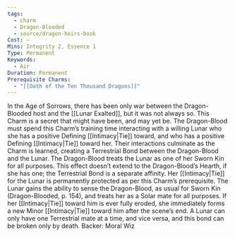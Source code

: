 ```yaml
---
tags:
  - charm
  - Dragon-Blooded
  - source/dragon-heirs-book
Cost: —
Mins: Integrity 2, Essence 1
Type: Permanent
Keywords:
  - Air
Duration: Permanent
Prerequisite Charms:
  - "[[Oath of the Ten Thousand Dragons]]"
---
```

In the Age of Sorrows, there has been only war between the Dragon-Blooded host and the [[Lunar Exalted]], but it was not always so. This Charm is a secret that might have been, and may yet be. The Dragon-Blood must spend this Charm’s training time interacting with a willing Lunar who she has a positive Defining [[Intimacy|Tie]] toward, and who has a positive Defining [[Intimacy|Tie]] toward her. Their interactions culminate as the Charm is learned, creating a Terrestrial Bond between the Dragon-Blood and the Lunar. The Dragon-Blood treats the Lunar as one of her Sworn Kin for all purposes. This effect doesn’t extend to the Dragon-Blood’s Hearth, if she has one; the Terrestrial Bond is a separate affinity. Her [[Intimacy|Tie]] for the Lunar is permanently protected as per this Charm’s prerequisite.
The Lunar gains the ability to sense the Dragon-Blood, as usual for Sworn Kin (Dragon-Blooded, p. 154), and treats her as a Solar mate for all purposes. If her [[Intimacy|Tie]] toward him is ever fully eroded, she immediately forms a new Minor [[Intimacy|Tie]] toward him after the scene’s end. A Lunar can only have one Terrestrial mate at a time, and vice versa, and this bond can be broken only by death.
Backer: Moral Wiz